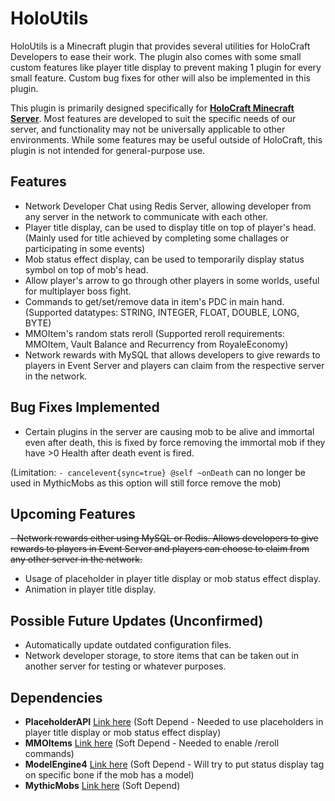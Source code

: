 
# HoloUtils

HoloUtils is a Minecraft plugin that provides several utilities for HoloCraft Developers to ease their work. 
The plugin also comes with some small custom features like player title display to prevent making 1 plugin for every small feature.
Custom bug fixes for other will also be implemented in this plugin.

This plugin is primarily designed specifically for [**HoloCraft Minecraft Server**](https://discord.gg/MaZzQpCCqf). Most features are developed to suit the specific needs of our server, and functionality may not be universally applicable to other environments. While some features may be useful outside of HoloCraft, this plugin is not intended for general-purpose use.

## Features
- Network Developer Chat using Redis Server, allowing developer from any server in the network to communicate with each other.
- Player title display, can be used to display title on top of player's head. (Mainly used for title achieved by completing some challages or participating in some events)
- Mob status effect display, can be used to temporarily display status symbol on top of mob's head.
- Allow player's arrow to go through other players in some worlds, useful for multiplayer boss fight.
- Commands to get/set/remove data in item's PDC in main hand. (Supported datatypes: STRING, INTEGER, FLOAT, DOUBLE, LONG, BYTE)
- MMOItem's random stats reroll (Supported reroll requirements: MMOItem, Vault Balance and Recurrency from RoyaleEconomy)
- Network rewards with MySQL that allows developers to give rewards to players in Event Server and players can claim from the respective server in the network.

## Bug Fixes Implemented
- Certain plugins in the server are causing mob to be alive and immortal even after death, this is fixed by force removing the immortal mob if they have >0 Health after death event is fired.

(Limitation: `- cancelevent{sync=true} @self ~onDeath` can no longer be used in MythicMobs as this option will still force remove the mob)

## Upcoming Features
~~- Network rewards either using MySQL or Redis. Allows developers to give rewards to players in Event Server and players can choose to claim from any other server in the network.~~
- Usage of placeholder in player title display or mob status effect display.
- Animation in player title display.

## Possible Future Updates (Unconfirmed)
- Automatically update outdated configuration files.
- Network developer storage, to store items that can be taken out in another server for testing or whatever purposes.

## Dependencies
- **PlaceholderAPI** [Link here](https://www.spigotmc.org/resources/placeholderapi.6245/) (Soft Depend - Needed to use placeholders in player title display or mob status effect display)
- **MMOItems** [Link here](https://www.spigotmc.org/resources/mmoitems.39267/) (Soft Depend - Needed to enable /reroll commands)
- **ModelEngine4** [Link here](https://mythiccraft.io/index.php?resources/model-engine%E2%80%94ultimate-entity-model-manager-1-19-4-1-21-1.1213/)  (Soft Depend - Will try to put status display tag on specific bone if the mob has a model)
- **MythicMobs** [Link here](https://mythiccraft.io/index.php?resources/mythicmobs.1/) (Soft Depend)
